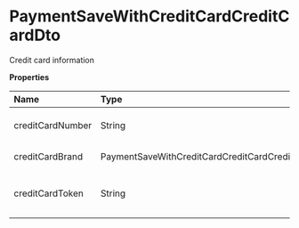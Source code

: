 # PaymentSaveWithCreditCardCreditCardDto

Credit card information

**Properties**

| Name             | Type                                               | Required | Description                                  |
| :--------------- | :------------------------------------------------- | :------- | :------------------------------------------- |
| creditCardNumber | String                                             | ❌       | Last 4 digits of the card used               |
| creditCardBrand  | PaymentSaveWithCreditCardCreditCardCreditCardBrand | ❌       | Flag of the card used                        |
| creditCardToken  | String                                             | ❌       | Credit card token if tokenization is active. |

<!-- This file was generated by liblab | https://liblab.com/ -->
